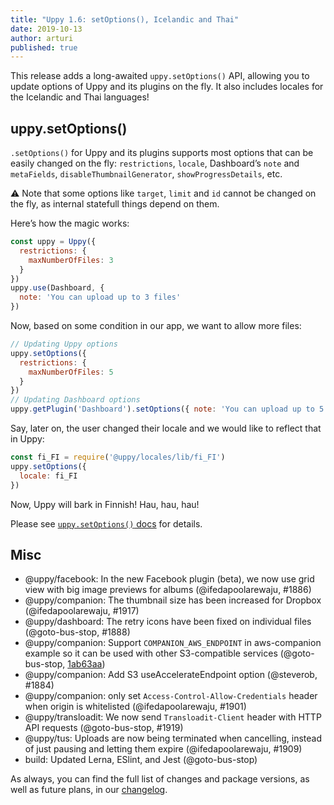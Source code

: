 ```yaml
---
title: "Uppy 1.6: setOptions(), Icelandic and Thai"
date: 2019-10-13
author: arturi
published: true
---
```


This release adds a long-awaited `uppy.setOptions()` API, allowing you to update options of Uppy and its plugins on the fly. It also includes locales for the Icelandic and Thai languages!

<!--more-->

## uppy.setOptions()

`.setOptions()` for Uppy and its plugins supports most options that can be easily changed on the fly: `restrictions`, `locale`, Dashboard’s `note` and `metaFields`, `disableThumbnailGenerator`, `showProgressDetails`, etc.

⚠️ Note that some options like `target`, `limit` and `id` cannot be changed on the fly, as internal statefull things depend on them.

Here’s how the magic works:

```js
const uppy = Uppy({
  restrictions: {
    maxNumberOfFiles: 3
  }
})
uppy.use(Dashboard, {
  note: 'You can upload up to 3 files'
})
```

Now, based on some condition in our app, we want to allow more files:

```js
// Updating Uppy options
uppy.setOptions({
  restrictions: {
    maxNumberOfFiles: 5
  }
})
// Updating Dashboard options
uppy.getPlugin('Dashboard').setOptions({ note: 'You can upload up to 5 files' })
```

Say, later on, the user changed their locale and we would like to reflect that in Uppy:

```js
const fi_FI = require('@uppy/locales/lib/fi_FI')
uppy.setOptions({
  locale: fi_FI
})
```

Now, Uppy will bark in Finnish! Hau, hau, hau!

Please see [`uppy.setOptions()` docs](https://uppy.io/docs/uppy/#uppy-setOptions-opts) for details.

## Misc

- @uppy/facebook: In the new Facebook plugin (beta), we now use grid view with big image previews for albums (@ifedapoolarewaju, #1886)
- @uppy/companion: The thumbnail size has been increased for Dropbox (@ifedapoolarewaju, #1917)
- @uppy/dashboard: The retry icons have been fixed on individual files (@goto-bus-stop, #1888)
- @uppy/companion: Support `COMPANION_AWS_ENDPOINT` in aws-companion example so it can be used with other S3-compatible services (@goto-bus-stop, [1ab63aa](https://github.com/transloadit/uppy/commit/1ab63aa395859815871c4e1e62dda6e9ca66595f))
- @uppy/companion: Add S3 useAccelerateEndpoint option (@steverob, #1884)
- @uppy/companion: only set `Access-Control-Allow-Credentials` header when origin is whitelisted (@ifedapoolarewaju, #1901)
- @uppy/transloadit: We now send `Transloadit-Client` header with HTTP API requests (@goto-bus-stop, #1919)
- @uppy/tus: Uploads are now being terminated when cancelling, instead of just pausing and letting them expire (@ifedapoolarewaju, #1909)
- build: Updated Lerna, ESlint, and Jest (@goto-bus-stop)

As always, you can find the full list of changes and package versions, as well as future plans, in our [changelog](https://github.com/transloadit/uppy/blob/master/CHANGELOG.md).
